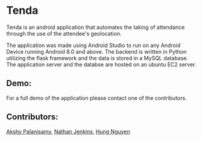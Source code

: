 # Tenda

Tenda is an android application that automates the taking of attendance through the use of the attendee's geolocation. 

The application was made using Android Studio to run on any Android Device running Android 8.0 and above. The backend is written in Python utilizing the flask framework and the data is stored in a MySQL database. The application server and the databse are hosted on an ubuntu EC2 server.

## Demo:



For a full demo of the application please contact one of the contributors.

## Contributors:
[Akshy Palanisamy](https://pages.github.com/akshypalanisamy),
[Nathan Jenkins](https://pages.github.com/cha-boy-nate),
[Hung Nguyen](https://www.linkedin.com/in/hung-nguyen-3192a6132/)

